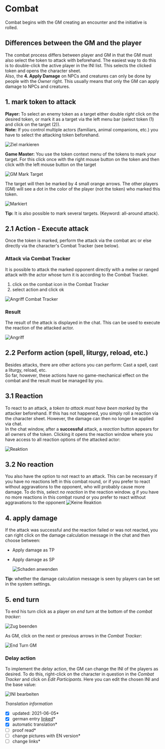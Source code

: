 # Combat
Combat begins with the GM creating an encounter and the initiative is rolled.  

## Differences between the GM and the player
The combat process differs between player and GM in that the GM must also select the token to attack with beforehand. The easiest way to do this is to double-click the active player in the INI list. This selects the clicked token and opens the character sheet.  
Also, the **4. Apply Damage** on NPCs and creatures can only be done by people with the *Owner* right. This usually means that only the GM can apply damage to NPCs and creatures.

## 1. mark token to attack
**Player:** To select an enemy token as a target either double *right* click on the desired token, or mark it as a target via the left menu bar (select token (1) and click on the target (2)).  
**Note:** If you control multiple actors (familiars, animal companions, etc.) you have to select the attacking token beforehand.
  
  ![Ziel markieren](https://user-images.githubusercontent.com/80099175/113664976-fc844400-96ac-11eb-9495-3343ef85a55b.png)
  
**Game Master:** You use the token context menu of the tokens to mark your target. For this click once with the right mouse button on the token and then click with the left mouse button on the target 
    
  ![GM Mark Target](https://user-images.githubusercontent.com/80099175/113664250-b7134700-96ab-11eb-908a-f04368f3cf32.png)
  
The target will then be marked by 4 small orange arrows. The other players (GM) will see a dot in the color of the player (not the token) who marked this token.
  
  ![Markiert](https://user-images.githubusercontent.com/80099175/113664857-c941b500-96ac-11eb-8f82-c99a59523735.png)
  
**Tip:** It is also possible to mark several targets. (Keyword: all-around attack).
  
## 2.1 Action - Execute attack
Once the token is marked, perform the attack via the combat arc or else directly via the character's Combat Tracker (see below).  

### Attack via Combat Tracker
It is possible to attack the marked opponent directly with a melee or ranged attack with the actor whose turn it is according to the Combat Tracker.
1. click on the combat icon in the Combat Tracker
2. select action and click ok  
  
  ![Angriff Combat Tracker](https://user-images.githubusercontent.com/80099175/114890076-fdcf1280-9e0a-11eb-8b4b-aad8be13ab2e.png)
  
### Result
The result of the attack is displayed in the chat. This can be used to execute the reaction of the attacked actor.  
  
  ![Angriff](https://user-images.githubusercontent.com/80099175/113664761-a1525180-96ac-11eb-87c9-ed45d04dd0eb.png)
  
## 2.2 Perform action (spell, liturgy, reload, etc.)
Besides attacks, there are other actions you can perform: Cast a spell, cast a liturgy, reload, etc.  
So far, however, these actions have no game-mechanical effect on the combat and the result must be managed by you.   

## 3.1 Reaction 
To react to an attack, a *token to attack must have been marked* by the attacker beforehand. If this has not happened, you simply roll a reaction via the character sheet. However, the damage can then no longer be applied via chat.  
In the chat window, after a **successful** attack, a *reaction* button appears for all owners of the token. Clicking it opens the reaction window where you have access to all reaction options of the attacked actor:
  
  ![Reaktion](https://user-images.githubusercontent.com/80099175/113664454-0e191c00-96ac-11eb-8517-c29201d34cd6.png)
  
## 3.2 No reaction
You also have the option to not react to an attack. This can be necessary if you have no reactions left in this combat round, or if you prefer to react without aggravations to the opponent, who will probably cause more damage. To do this, select *no reaction* in the reaction window.
g if you have no more reactions in this combat round or you prefer to react without aggravations to the opponent 
  ![Keine Reaktion](https://user-images.githubusercontent.com/80099175/113666128-0a3ac900-96af-11eb-81c9-335d59962939.png)

## 4. apply damage
If the attack was successful and the reaction failed or was not reacted, you can right click on the damage calculation message in the chat and then choose between:
* Apply damage as TP
* Apply damage as SP
  
  ![Schaden anwenden](https://user-images.githubusercontent.com/80099175/113665400-b4b1ec80-96ad-11eb-8c14-26b1d3cd68dc.png)
  
**Tip:** whether the damage calculation message is seen by players can be set in the system settings.

## 5. end turn
To end his turn click as a player on *end turn* at the bottom of the *combat tracker*:
  
  ![Zug beenden](https://user-images.githubusercontent.com/80099175/113665819-723cdf80-96ae-11eb-8231-3fe98c61b67c.png)

As GM, click on the next or previous arrows in the *Combat Tracker*:
  
  ![End Turn GM](https://user-images.githubusercontent.com/80099175/113665923-9dbfca00-96ae-11eb-9b8b-28fbe446d549.png)

### Delay action
To implement the *delay* action, the GM can change the INI of the players as desired. To do this, right-click on the character in question in the *Combat Tracker* and click on *Edit Participants*. Here you can edit the chosen INI and the base value:
  
  ![INI bearbeiten](https://user-images.githubusercontent.com/80099175/113668704-ec6f6300-96b2-11eb-94e1-93c9abb1f049.png)



*Translation information*  
*[x] updated: 2021-06-05*  
*[x] german entry [linked](de/de-Kampf.md)*  
*[x] automatic translation*  
*[ ] proof read*  
*[ ] change pictures with EN version*
*[ ] change links*  
